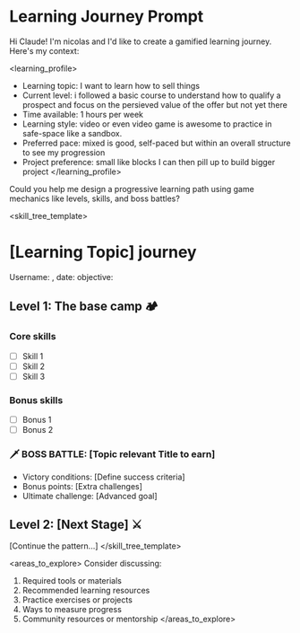 # Learning Journey Prompt

Hi Claude! I'm nicolas and I'd like to create a gamified learning journey. Here's my context:

<learning_profile>
- Learning topic: I want to learn how to sell things
- Current level: i followed a basic course to understand how to qualify a prospect and focus on the persieved value of the offer but not yet there
- Time available: 1 hours per week
- Learning style: video or even video game is awesome to practice in safe-space like a sandbox. 
- Preferred pace: mixed is good, self-paced but within an overall structure to see my progression
- Project preference: small like blocks I can then pill up to build bigger project
</learning_profile>

Could you help me design a progressive learning path using game mechanics like levels, skills, and boss battles?

<skill_tree_template>
# [Learning Topic] journey
Username: , date: 
objective:
## Level 1: The base camp 🏕️
### Core skills
- [ ] Skill 1
- [ ] Skill 2
- [ ] Skill 3

### Bonus skills
- [ ] Bonus 1
- [ ] Bonus 2

### 🗡️ BOSS BATTLE: [Topic relevant Title to earn]
- Victory conditions: [Define success criteria]
- Bonus points: [Extra challenges]
- Ultimate challenge: [Advanced goal]

## Level 2: [Next Stage] ⚔️
[Continue the pattern...]
</skill_tree_template>

<areas_to_explore>
Consider discussing:
1. Required tools or materials
2. Recommended learning resources
3. Practice exercises or projects
4. Ways to measure progress
5. Community resources or mentorship
</areas_to_explore>
